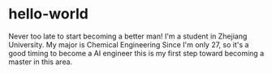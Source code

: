 # hello-world
Never too late to start becoming a better man!
I'm a student in Zhejiang University.
My major is Chemical Engineering
Since I'm only 27, so it's a good timing to become a AI engineer
this is my first step toward becoming a master in this area.
